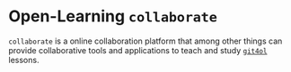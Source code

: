 # Open-Learning `collaborate`

`collaborate` is a online collaboration platform that among other things can provide collaborative tools and applications to teach and study [`git4ol`](//github.com/open-learning/git4ol) lessons.
